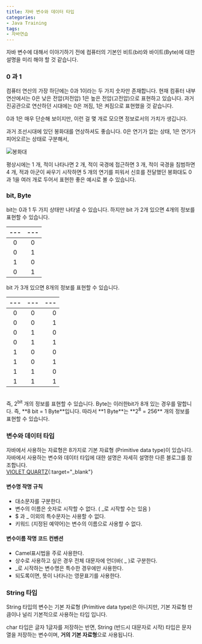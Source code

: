 ```yaml
---
title: 자바 변수와 데이터 타입
categories:
- Java Training
tags:
- 자바연습
---
```


자바 변수에 대해서 이야기하기 전에 컴퓨터의 기본인 비트(bit)와 바이트(Byte)에 대한 설명을 미리 해야 할 것 같습니다.

### 0 과 1
컴퓨터 연산의 가장 하단에는 0과 1이라는 두 가지 숫자만 존재합니다. 현재 컴퓨터 내부 연산에서는 0은 낮은 전압(저전압) 1은 높은 전압(고전압)으로 표현하고 있습니다. 과거 진공관으로 연산하던 시대에는 0은 꺼짐, 1은 켜짐으로 표현했을 것 같습니다.

0과 1은 매우 단순해 보이지만, 이런 걸 몇 개로 모으면 정보로서의 가치가 생깁니다. 

과거 조선시대에 있던 봉화대를 연상하셔도 좋습니다. 0은 연기가 없는 상태, 1은 연기가 피어오르는 상태로 구분해서,

![봉화대](http://i1.media.daumcdn.net/uf/image/U01/agora/4EAB10A9371E530AC1)

평상시에는 1 개, 적이 나타나면 2 개, 적이 국경에 접근하면 3 개, 적이 국경을 침범하면 4 개, 적과 아군이 싸우기 시작하면 5 개의 연기를 피워서 신호를 전달했던 봉화대도 0과 1을 여러 개로 두어서 표현한 좋은 예시로 볼 수 있습니다.


### bit, Byte

bit는 0과 1 두 가지 상태만 나타낼 수 있습니다. 
하지만 bit 가 2개 있으면 4개의 정보를 표현할 수 있습니다.

|---|---|
|:--:|:--:|
| 0 | 0 |
| 0 | 1 |
| 1 | 0 |
| 0 | 1 |

bit 가 3개 있으면 8개의 정보를 표현할 수 있습니다.

|---|---|---|
|:--:|:--:|--:|
| 0 | 0 | 0 |
| 0 | 0 | 1 |
| 0 | 1 | 0 |
| 0 | 1 | 1 |
| 1 | 0 | 0 |
| 1 | 0 | 1 |
| 1 | 1 | 0 |
| 1 | 1 | 1 |   

<br/>
즉, 2<sup>bit</sup> 개의 정보를 표현할 수 있습니다. Byte는 이러한bit가 8개 있는 경우를 말합니다. 즉, **8 bit =  1 Byte**입니다. 따라서 **1 Byte**는 **2<sup>8</sup> = 256** 개의 정보를 표현할 수 있습니다.

### 변수와 데이터 타입

자바에서 사용하는 자료형은 8가지로 기본 자료형 (Primitive data type)이 있습니다.   
자바에서 사용하는 변수와 데이터 타입에 대한 설명은 자세히 설명한 다른 블로그를 참조합니다.   
[VIOLET QUARTZ](https://futurecreator.github.io/2017/01/27/java-variable-data-type/){:target="_blank"}

#### 변수명 작명 규칙
* 대소문자를 구분한다.
* 변수의 이름은 숫자로 시작할 수 없다. ( _로 시작할 수는 있음 )
* $ 과 _ 이외의 특수문자는 사용할 수 없다.
* 키워드 (지정된 예약어)는 변수의 이름으로 사용할 수 없다.

#### 변수이름 작명 코드 컨벤션
* Camel표시법을 주로 사용한다.
* 상수로 사용하고 싶은 경우 전체 대문자에 언더바( _ )로 구분한다.
*  _로 시작하는 변수명은 특수한 경우에만 사용한다.
*  되도록이면, 뜻이 나타나는 영문표기를 사용한다.

### String 타입

String 타입의 변수는 기본 자료형 (Primitive data type)은 아니지만, 기본 자료형 만큼이나 널리 기본적으로 사용하는 타입 입니다.

char 타입은 글자 1글자를 저장하는 반면, String (반드시 대문자로 시작) 타입은 문자열을 저장하는 변수이며, **거의 기본 자료형**으로 사용됩니다.
